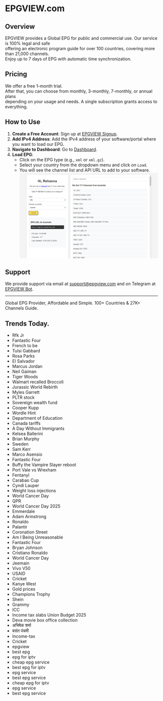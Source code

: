 # EPGVIEW.com



## Overview
EPGVIEW provides a Global EPG for public and commercial use. Our service is 100% legal and safe\
offering an electronic program guide for over 100 countries, covering more than 21,000 channels.\
Enjoy up to 7 days of EPG with automatic time synchronization.

## Pricing
We offer a free 1-month trial. \
After that, you can choose from monthly, 3-monthly, 7-monthly, or annual plans \
depending on your usage and needs. A single subscription grants access to everything.

## How to Use
1. **Create a Free Account**: Sign up at [EPGVIEW Signup](https://epgview.com/signup.php).
2. **Add IPv4 Address**: Add the IPv4 address of your software/portal where you want to load our EPG.
3. **Navigate to Dashboard**: Go to [Dashboard](https://epgview.com/dashboard.php).
4. **Load EPG**:
   - Click on the EPG type (e.g., `xml` or `xml.gz`).
   - Select your country from the dropdown menu and click on `Load`.
   - You will see the channel list and API URL to add to your software.
![EPGVIEW](img/dashboard.png)
## Support
We provide support via email at [support@epgview.com](mailto:support@epgview.com) and on Telegram at [EPGVIEW Bot](https://t.me/epgview_bot).

---

Global EPG Provider, Affordable and Simple. 100+ Countries & 27K+ Channels Guide.

## Trends Today.

- Rfk Jr
- Fantastic Four
- French to be
- Tulsi Gabbard
- Rosa Parks
- El Salvador
- Marcus Jordan
- Neil Gaiman
- Tiger Woods
- Walmart recalled Broccoli
- Jurassic World Rebirth
- Myles Garrett
- PLTR stock
- Sovereign wealth fund
- Cooper Kupp
- Wordle Hint
- Department of Education
- Canada tariffs
- A Day Without Immigrants
- Kelsea Ballerini
- Brian Murphy
- Sweden
- Sam Kerr
- Marco Asensio
- Fantastic Four
- Buffy the Vampire Slayer reboot
- Port Vale vs Wrexham
- Fentanyl
- Carabao Cup
- Cyndi Lauper
- Weight loss injections
- World Cancer Day
- QPR
- World Cancer Day 2025
- Emmerdale
- Adam Armstrong
- Ronaldo
- Palantir
- Coronation Street
- Am I Being Unreasonable
- Fantastic Four
- Bryan Johnson
- Cristiano Ronaldo
- World Cancer Day
- Jeemain
- Vivo V50
- USAID
- Cricket
- Kanye West
- Gold prices
- Champions Trophy
- Shein
- Grammy
- ICC
- Income tax slabs Union Budget 2025
- Deva movie box office collection
- अभिषेक शर्मा
- बसंत पंचमी
- Income-tax
- Cricket
- epgview
- best epg
- epg for iptv
- cheap epg service
- best epg for iptv
- epg service
- best epg service
- cheap epg for iptv
- epg service
- best epg service
